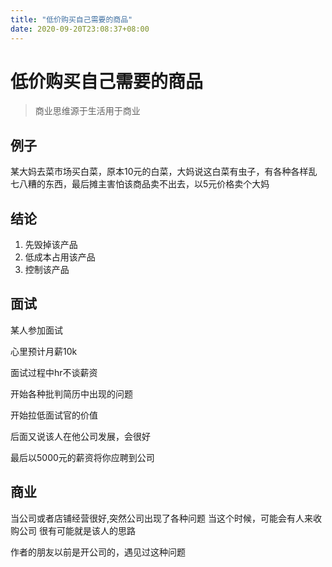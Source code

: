 ```yaml
---
title: "低价购买自己需要的商品"
date: 2020-09-20T23:08:37+08:00
---
```


# 低价购买自己需要的商品

> 商业思维源于生活用于商业

## 例子

某大妈去菜市场买白菜，原本10元的白菜，大妈说这白菜有虫子，有各种各样乱七八糟的东西，最后摊主害怕该商品卖不出去，以5元价格卖个大妈

## 结论

1. 先毁掉该产品
2. 低成本占用该产品
3. 控制该产品

## 面试

某人参加面试

心里预计月薪10k

面试过程中hr不谈薪资

开始各种批判简历中出现的问题

开始拉低面试官的价值

后面又说该人在他公司发展，会很好

最后以5000元的薪资将你应聘到公司

## 商业

当公司或者店铺经营很好,突然公司出现了各种问题
当这个时候，可能会有人来收购公司
很有可能就是该人的思路

作者的朋友以前是开公司的，遇见过这种问题